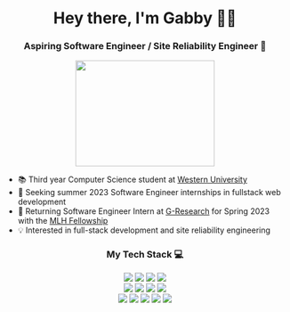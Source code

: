 <h1 align="center">Hey there, I'm Gabby 👋🏼 </h1>

<h3 align="center">Aspiring Software Engineer / Site Reliability Engineer 💫</h3> 
<p align="center">
  <img align="center" src="https://i.imgur.com/IkdLIvu.gif" width="250px" height="190px"/>
</p>

- 📚 Third year Computer Science student at [Western University](https://www.uwo.ca/)
- 🔎 Seeking summer 2023 Software Engineer internships in fullstack web development
- 💼 Returning Software Engineer Intern at [G-Research](https://www.linkedin.com/company/g-research/) for Spring 2023 with the [MLH Fellowship](https://fellowship.mlh.io/)
- 💡 Interested in full-stack development and site reliability engineering


<h3 align="center">My Tech Stack 💻</h3> 
<div align="center">
 <img src ="https://img.shields.io/badge/Vue.js-35495E?style=for-the-badge&logo=vue.js&logoColor=4FC08D" />
 <img src="https://img.shields.io/badge/react-%2320232a.svg?style=for-the-badge&logo=react&logoColor=%2361DAFB"  />
 <img src="https://img.shields.io/badge/Node.js-43853D?style=for-the-badge&logo=node.js&logoColor=white" /> 
<!--   add nest.js?  -->
 <img src="https://img.shields.io/badge/Jest-323330?style=for-the-badge&logo=Jest&logoColor=white" />
 <br/>
 <img src="https://img.shields.io/badge/PostgreSQL-316192?style=for-the-badge&logo=postgresql&logoColor=white" />
 <img src="https://img.shields.io/badge/Prisma-3982CE?style=for-the-badge&logo=Prisma&logoColor=white" />
<!--   add graphql -->
 <img src="https://img.shields.io/badge/MySQL-005C84?style=for-the-badge&logo=mysql&logoColor=white" />
 <img src="https://img.shields.io/badge/MongoDB-4EA94B?style=for-the-badge&logo=mongodb&logoColor=white" />
 <br/>
 <img src="https://img.shields.io/badge/Python-3776AB?style=for-the-badge&logo=python&logoColor=white" />
 <img src="https://img.shields.io/badge/TypeScript-007ACC?style=for-the-badge&logo=typescript&logoColor=white" />
 <img src="https://img.shields.io/badge/Java-ED8B00?style=for-the-badge&logo=openjdk&logoColor=white" />
 <img src="https://img.shields.io/badge/C-00599C?style=for-the-badge&logo=c&logoColor=white" />
 <img src="https://img.shields.io/badge/PHP-777BB4?style=for-the-badge&logo=php&logoColor=white" />
</div>

<!-- <br>  
<p align="center">
  <img src="https://github-readme-stats.vercel.app/api?username=pidgey0403&count_private=true&show_icons=true&theme=transparent">
</p> -->
